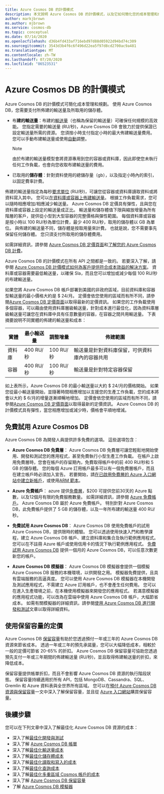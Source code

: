 ```yaml
---
title: Azure Cosmos DB 的計價模式
description: 本文說明 Azure Cosmos DB 的計價模式，以及它如何簡化您的成本管理和成本規劃。
author: markjbrown
ms.author: mjbrown
ms.service: cosmos-db
ms.topic: conceptual
ms.date: 07/14/2020
ms.openlocfilehash: d36b4fd433af716ebd97d88d05922d94bd74c309
ms.sourcegitcommit: 3543d3b4f6c6f496d22ea5f97d8cd2700ac9a481
ms.translationtype: MT
ms.contentlocale: zh-TW
ms.lasthandoff: 07/20/2020
ms.locfileid: "86523531"
---
```

# <a name="pricing-model-in-azure-cosmos-db"></a>Azure Cosmos DB 的計價模式

Azure Cosmos DB 的計價模式可簡化成本管理和規劃。 使用 Azure Cosmos DB，您需要支付所佈建的輸送量及所取用的儲存體。

* 布**建的輸送量**：布建的[輸送量](how-to-choose-offer.md)（也稱為保留的輸送量）可確保任何規模的高效能。 您指定需要的輸送量 (RU/秒)，Azure Cosmos DB 會致力於提供保證已設定輸送量所需的資源。 您須按小時支付指定小時的最大佈建輸送量費用。 您可以手動布建輸送量或使用[自動](provision-throughput-autoscale.md)調整。

   > [!NOTE]
   > 由於布建的輸送量模型會將資源專用到您的容器或資料庫，因此即使您未執行任何工作負載，也會向您收取布建輸送量的費用。

* 已取用的**儲存體**：針對資料使用的總儲存量（gb），以及指定小時內的索引，以固定費率計費。

佈建的輸送量指定為每秒[要求單位](request-units.md) (RU/秒)，可讓您從容器或資料庫讀取資料或將資料寫入其中。 您可以[在資料庫或容器上佈建輸送量](set-throughput.md)。 根據工作負載需求，您可以隨時相應增加/相應減少輸送量。 Azure Cosmos DB 定價具有彈性，且與您在資料庫或容器上設定的輸送量成正比。 輸送量和儲存體值下限與縮放增量為所有階層的客戶，提供從小型到大型容器的完整價格與彈性範圍。 每個資料庫或容器是按小時以 100 RU/秒為單位計費，最少 400 RU/秒，取用的儲存體以 GB 為單位。 與佈建的輸送量不同，儲存體是按取用量來計費。 也就是說，您不需要事先保留任何儲存體。 您只須支付所取用的儲存體費用。

如需詳細資訊，請參閱 [Azure Cosmos DB 定價頁面](https://azure.microsoft.com/pricing/details/cosmos-db/)和[了解您的 Azure Cosmos DB 計費](understand-your-bill.md)。

Azure Cosmos DB 的計價模式在所有 API 之間都是一致的。 若要深入了解，請參閱 [Azure Cosmos DB 計價模式如何為客戶提供符合成本效益的解決方案](total-cost-ownership.md)。 資料庫或容器需要最低輸送量，以確保 Sla，而且您可以增加或減少每個 100 RU/秒的布建輸送量。

如果您將 Azure Cosmos DB 帳戶部署到美國的非政府區域，目前資料庫和容器型輸送量的最小價格大約是 $ 24/月。 定價會依您使用的區域而有所不同，請參閱[Azure Cosmos DB 定價頁面](https://azure.microsoft.com/pricing/details/cosmos-db/)以取得最新的定價資訊。 如果您的工作負載使用多個容器，可以藉由使用資料庫層級輸送量，針對成本進行最佳化，因為資料庫層級輸送量可讓您在資料庫中具有任意數量的容器，在容器之間共用輸送量。 下表摘要說明不同實體的佈建的輸送量和成本：

|**實體**  | **最小輸送量** |**調整增量** |**佈建範圍** |
|---------|---------|---------|-------|
|資料庫    | 400 RU/秒    | 100 RU/秒   |輸送量是針對資料庫保留，可供資料庫內的容器共用 |
|容器     | 400 RU/秒   | 100 RU/秒  |輸送量是針對特定容器保留 |

如上表所示，Azure Cosmos DB 的最小輸送量以大約 $ 24/月的價格開始。 如果您從最小輸送量開始，並隨著時間相應增加以支援您的生產工作負載，您的成本將會以大約 $ 6/月的增量逐漸順暢地增加。 定價會依您使用的區域而有所不同，請參閱[Azure Cosmos DB 定價頁面](https://azure.microsoft.com/pricing/details/cosmos-db/)以取得最新的定價資訊。 Azure Cosmos DB 的計價模式具有彈性，當您相應增加或減少時，價格會平順地增減。

## <a name="try-azure-cosmos-db-for-free"></a>免費試用 Azure Cosmos DB

Azure Cosmos DB 為開發人員提供許多免費的選項。 這些選項包含︰

* **Azure Cosmos DB 免費層**： Azure Cosmos DB 免費層可讓您輕鬆地開始使用、開發和測試您的應用程式，甚至免費執行小型生產工作負載。 在帳戶上啟用免費層時，您會在帳戶的存留期內，免費取得帳戶中的前 400 RU/秒和 5 GB 的儲存體。 您的每個 Azure 訂用帳戶最多可以有一個免費層帳戶，而且在建立帳戶時必須加入宣告。 若要開始，請[在已啟用免費層的 Azure 入口網站中建立新帳戶](create-cosmosdb-resources-portal.md)，或使用[ARM 範本](manage-sql-with-resource-manager.md#free-tier)。

* **Azure 免費帳戶**： azure 提供[免費層](https://azure.microsoft.com/free/)，$200 可提供您前30天的 Azure 點數，以及12個月有限的免費服務數量。 如需詳細資訊，請參閱 [Azure 免費帳戶](../cost-management-billing/manage/avoid-charges-free-account.md)。 Azure Cosmos DB 屬於 Azure 免費帳戶。 特別針對 Azure Cosmos DB，此免費帳戶提供了 5 GB 的儲存體，以及一年所布建的輸送量 400 RU/秒。

* **免費試用 Azure Cosmos DB**： Azure Cosmos DB 使用免費帳戶的試用 Azure Cosmos DB，提供限時的體驗。 您可以透過使用快速入門和教學課程，建立 Azure Cosmos DB 帳戶、建立資料庫和集合及執行範例應用程式。 您可以在不註冊 Azure 帳戶或使用信用卡的情況下執行範例應用程式。 [免費試用 Azure Cosmos DB](https://azure.microsoft.com/try/cosmosdb/) 提供一個月的 Azure Cosmos DB，可以任意次數更新您的帳戶。

* **Azure Cosmos DB 模擬器**： Azure Cosmos DB 模擬器會提供一個模擬 Azure Cosmos DB 服務的本機環境，以供開發之用。 模擬器免費提供，且具有雲端服務的高逼真度。 您可以使用 Azure Cosmos DB 模擬器在本機開發及測試應用程式，不需建立 Azure 訂用帳戶，也不會產生任何費用。 您可以在進入生產環境之前，在本機使用模擬器來開發您的應用程式。 若滿意模擬器的應用程式功能，可以改為在雲端中使用 Azure Cosmos DB 帳戶，大幅節省成本。 如需有關模擬器的詳細資訊，請參閱[使用 Azure Cosmos DB 進行開發和測試](local-emulator.md)文章以取得詳細資料。

## <a name="pricing-with-reserved-capacity"></a>使用保留容量的定價

Azure Cosmos DB [保留容量](cosmos-db-reserved-capacity.md)有助於您透過預付一年或三年的 Azure Cosmos DB 資源來節省成本。 透過一年或三年的預先承諾量，您可以大幅降低成本，相較於一般的定價可節省 20-65% 的折扣。 Azure Cosmos DB 保留容量可協助您透過預先支付一年或三年期間的佈建輸送量 (RU/秒)，並且取得佈建輸送量的折扣，來降低成本。 

保留容量提供帳單折扣，而且不會影響 Azure Cosmos DB 資源的執行階段狀態。 保留容量持續適用於所有 API，包括 MongoDB、Cassandra、SQL、Gremlin 和 Azure 資料表與全世界所有區域。 您可以在[預付 Azure Cosmos DB 資源與保留容量](cosmos-db-reserved-capacity.md)一文中深入了解保留容量，並且從 [Azure 入口網站](https://portal.azure.com/)購買保留容量。

## <a name="next-steps"></a>後續步驟

您可以在下列文章中深入了解最佳化 Azure Cosmos DB 資源的成本：

* 深入了解[最佳化開發與測試](optimize-dev-test.md)
* 深入了解 [Azure Cosmos DB 帳單](understand-your-bill.md)
* 深入了解[最佳化輸送量成本](optimize-cost-throughput.md)
* 深入了解[最佳化儲存體成本](optimize-cost-storage.md)
* 深入了解[最佳化讀取和寫入的成本](optimize-cost-reads-writes.md)
* 深入了解[最佳化查詢成本](optimize-cost-queries.md)
* 深入了解[最佳化多重區域 Cosmos 帳戶的成本](optimize-cost-regions.md)
* 深入了解 [Azure Cosmos DB 保留容量](cosmos-db-reserved-capacity.md)
* 了解 [Azure Cosmos DB 模擬器](local-emulator.md)

